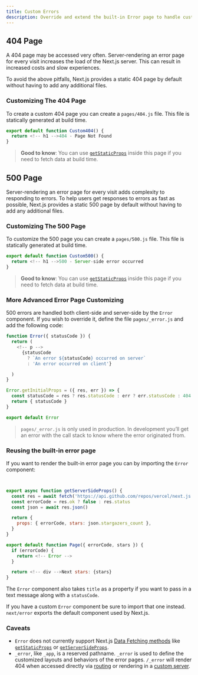 ```yaml
---
title: Custom Errors
description: Override and extend the built-in Error page to handle custom errors.
---
```


## 404 Page

A 404 page may be accessed very often. Server-rendering an error page for every visit increases the load of the Next.js server. This can result in increased costs and slow experiences.

To avoid the above pitfalls, Next.js provides a static 404 page by default without having to add any additional files.

### Customizing The 404 Page

To create a custom 404 page you can create a `pages/404.js` file. This file is statically generated at build time.

```jsx filename="pages/404.js"
export default function Custom404() {
  return <!-- h1 -->404 - Page Not Found
}
```

> **Good to know**: You can use [`getStaticProps`](/docs/pages/building-your-application/data-fetching/get-static-props) inside this page if you need to fetch data at build time.

## 500 Page

Server-rendering an error page for every visit adds complexity to responding to errors. To help users get responses to errors as fast as possible, Next.js provides a static 500 page by default without having to add any additional files.

### Customizing The 500 Page

To customize the 500 page you can create a `pages/500.js` file. This file is statically generated at build time.

```jsx filename="pages/500.js"
export default function Custom500() {
  return <!-- h1 -->500 - Server-side error occurred
}
```

> **Good to know**: You can use [`getStaticProps`](/docs/pages/building-your-application/data-fetching/get-static-props) inside this page if you need to fetch data at build time.

### More Advanced Error Page Customizing

500 errors are handled both client-side and server-side by the `Error` component. If you wish to override it, define the file `pages/_error.js` and add the following code:

```jsx
function Error({ statusCode }) {
  return (
    <!-- p -->
      {statusCode
        ? `An error ${statusCode} occurred on server`
        : 'An error occurred on client'}

  )
}

Error.getInitialProps = ({ res, err }) => {
  const statusCode = res ? res.statusCode : err ? err.statusCode : 404
  return { statusCode }
}

export default Error
```

> `pages/_error.js` is only used in production. In development you’ll get an error with the call stack to know where the error originated from.

### Reusing the built-in error page

If you want to render the built-in error page you can by importing the `Error` component:

```jsx


export async function getServerSideProps() {
  const res = await fetch('https://api.github.com/repos/vercel/next.js')
  const errorCode = res.ok ? false : res.status
  const json = await res.json()

  return {
    props: { errorCode, stars: json.stargazers_count },
  }
}

export default function Page({ errorCode, stars }) {
  if (errorCode) {
    return <!-- Error -->
  }

  return <!-- div -->Next stars: {stars}
}
```

The `Error` component also takes `title` as a property if you want to pass in a text message along with a `statusCode`.

If you have a custom `Error` component be sure to import that one instead. `next/error` exports the default component used by Next.js.

### Caveats

- `Error` does not currently support Next.js [Data Fetching methods](/docs/pages/building-your-application/data-fetching) like [`getStaticProps`](/docs/pages/building-your-application/data-fetching/get-static-props) or [`getServerSideProps`](/docs/pages/building-your-application/data-fetching/get-server-side-props).
- `_error`, like `_app`, is a reserved pathname. `_error` is used to define the customized layouts and behaviors of the error pages. `/_error` will render 404 when accessed directly via [routing](/docs/pages/building-your-application/routing) or rendering in a [custom server](/docs/pages/guides/custom-server).
